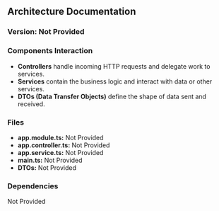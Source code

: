 ## Architecture Documentation

### Version: Not Provided

### Components Interaction

- **Controllers** handle incoming HTTP requests and delegate work to services.
- **Services** contain the business logic and interact with data or other services.
- **DTOs (Data Transfer Objects)** define the shape of data sent and received.

### Files

- **app.module.ts:** Not Provided
- **app.controller.ts:** Not Provided
- **app.service.ts:** Not Provided
- **main.ts:** Not Provided
- **DTOs:** Not Provided

### Dependencies

Not Provided

